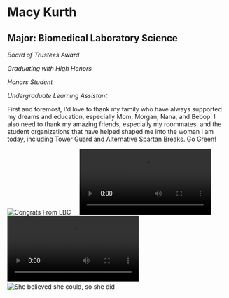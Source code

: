 # Macy Kurth

## Major: Biomedical Laboratory Science

*Board of Trustees Award*

*Graduating with High Honors*

*Honors Student*

*Undergraduate Learning Assistant*

First and foremost, I'd love to thank my family who have always supported my dreams and education, especially Mom, Morgan, Nana, and Bebop. I also need to thank my amazing friends, especially my roommates, and the student organizations that have helped shaped me into the woman I am today, including Tower Guard and Alternative Spartan Breaks. Go Green!

<img class="markdownImage" src="./markdownAssetPath/Congrats-from-LBC.png" alt="Congrats From LBC"/>

<img class="markdownImage" src="./markdownAssetPath/mk-baby-macy.jpeg" alt=""/>

<img class="markdownImage" src="./markdownAssetPath/mk-graduate-macy.jpeg" alt=""/>

<img class="markdownImage" src="./markdownAssetPath/mk-macy-confetti.jpeg" alt=""/>

<img class="markdownImage" src="./markdownAssetPath/mk-macy-family.jpeg" alt=""/>

<video class="markdownVideo" controls alt="">
  <source src="./markdownAssetPath/mk-macy-mom.MOV" type="video/mp4">
</video>

<video class="markdownVideo" controls alt="">
  <source src="./markdownAssetPath/mk-macy-sister.MOV" type="video/mp4">
</video>

<img class="markdownImage" src="./markdownAssetPath/mk-msu-little-macy.jpeg" alt=""/>

<img class="markdownImage" src="./markdownAssetPath/mk-msu-macy.jpeg" alt=""/>

<img class="markdownImage" src="./markdownAssetPath/mk-quote-tile-mom.jpeg" alt="She believed she could, so she did"/>
